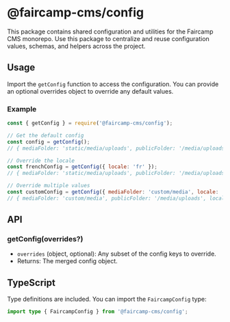 # @faircamp-cms/config

This package contains shared configuration and utilities for the Faircamp CMS monorepo. Use this package to centralize and reuse configuration values, schemas, and helpers across the project.

## Usage

Import the `getConfig` function to access the configuration. You can provide an optional overrides object to override any default values.

### Example

```js
const { getConfig } = require('@faircamp-cms/config');

// Get the default config
const config = getConfig();
// { mediaFolder: 'static/media/uploads', publicFolder: '/media/uploads', locale: 'en' }

// Override the locale
const frenchConfig = getConfig({ locale: 'fr' });
// { mediaFolder: 'static/media/uploads', publicFolder: '/media/uploads', locale: 'fr' }

// Override multiple values
const customConfig = getConfig({ mediaFolder: 'custom/media', locale: 'es' });
// { mediaFolder: 'custom/media', publicFolder: '/media/uploads', locale: 'es' }
```

## API

### getConfig(overrides?)
- `overrides` (object, optional): Any subset of the config keys to override.
- Returns: The merged config object.

## TypeScript
Type definitions are included. You can import the `FaircampConfig` type:

```ts
import type { FaircampConfig } from '@faircamp-cms/config';
``` 